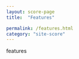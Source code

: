 ```yaml
---
layout: score-page
title:  "Features"

permalink: /features.html
category: "site-score"
---
```


features
